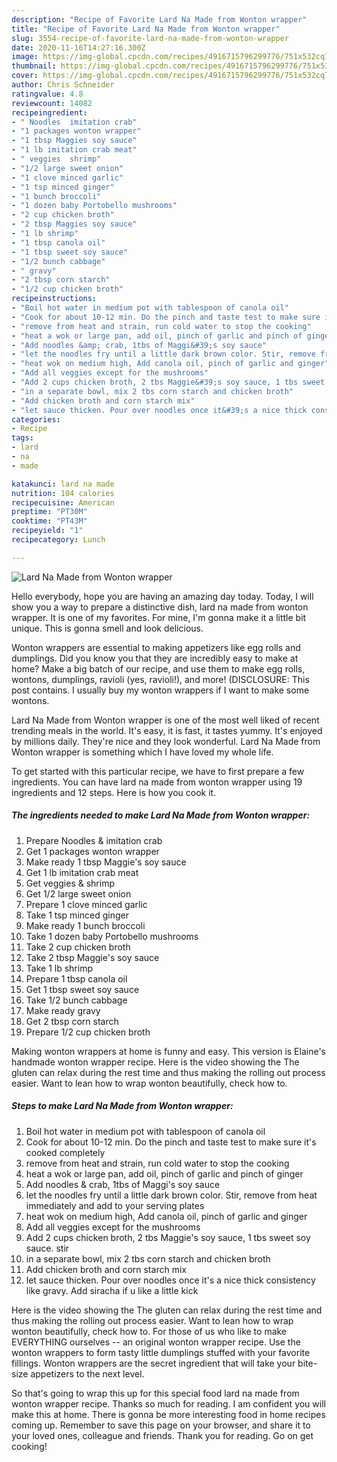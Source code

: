 ```yaml
---
description: "Recipe of Favorite Lard Na Made from Wonton wrapper"
title: "Recipe of Favorite Lard Na Made from Wonton wrapper"
slug: 3554-recipe-of-favorite-lard-na-made-from-wonton-wrapper
date: 2020-11-16T14:27:16.300Z
image: https://img-global.cpcdn.com/recipes/4916715796299776/751x532cq70/lard-na-made-from-wonton-wrapper-recipe-main-photo.jpg
thumbnail: https://img-global.cpcdn.com/recipes/4916715796299776/751x532cq70/lard-na-made-from-wonton-wrapper-recipe-main-photo.jpg
cover: https://img-global.cpcdn.com/recipes/4916715796299776/751x532cq70/lard-na-made-from-wonton-wrapper-recipe-main-photo.jpg
author: Chris Schneider
ratingvalue: 4.8
reviewcount: 14082
recipeingredient:
- " Noodles  imitation crab"
- "1 packages wonton wrapper"
- "1 tbsp Maggies soy sauce"
- "1 lb imitation crab meat"
- " veggies  shrimp"
- "1/2 large sweet onion"
- "1 clove minced garlic"
- "1 tsp minced ginger"
- "1 bunch broccoli"
- "1 dozen baby Portobello mushrooms"
- "2 cup chicken broth"
- "2 tbsp Maggies soy sauce"
- "1 lb shrimp"
- "1 tbsp canola oil"
- "1 tbsp sweet soy sauce"
- "1/2 bunch cabbage"
- " gravy"
- "2 tbsp corn starch"
- "1/2 cup chicken broth"
recipeinstructions:
- "Boil hot water in medium pot with tablespoon of canola oil"
- "Cook for about 10-12 min. Do the pinch and taste test to make sure it&#39;s cooked completely"
- "remove from heat and strain, run cold water to stop the cooking"
- "heat a wok or large pan, add oil, pinch of garlic and pinch of ginger"
- "Add noodles &amp; crab, 1tbs of Maggi&#39;s soy sauce"
- "let the noodles fry until a little dark brown color. Stir, remove from heat immediately and add to your serving plates"
- "heat wok on medium high, Add canola oil, pinch of garlic and ginger"
- "Add all veggies except for the mushrooms"
- "Add 2 cups chicken broth, 2 tbs Maggie&#39;s soy sauce, 1 tbs sweet soy sauce. stir"
- "in a separate bowl, mix 2 tbs corn starch and chicken broth"
- "Add chicken broth and corn starch mix"
- "let sauce thicken. Pour over noodles once it&#39;s a nice thick consistency like gravy. Add siracha if u like a little kick"
categories:
- Recipe
tags:
- lard
- na
- made

katakunci: lard na made 
nutrition: 104 calories
recipecuisine: American
preptime: "PT30M"
cooktime: "PT43M"
recipeyield: "1"
recipecategory: Lunch

---
```



![Lard Na Made from Wonton wrapper](https://img-global.cpcdn.com/recipes/4916715796299776/751x532cq70/lard-na-made-from-wonton-wrapper-recipe-main-photo.jpg)

Hello everybody, hope you are having an amazing day today. Today, I will show you a way to prepare a distinctive dish, lard na made from wonton wrapper. It is one of my favorites. For mine, I'm gonna make it a little bit unique. This is gonna smell and look delicious.

Wonton wrappers are essential to making appetizers like egg rolls and dumplings. Did you know you that they are incredibly easy to make at home? Make a big batch of our recipe, and use them to make egg rolls, wontons, dumplings, ravioli (yes, ravioli!), and more! (DISCLOSURE: This post contains. I usually buy my wonton wrappers if I want to make some wontons.

Lard Na Made from Wonton wrapper is one of the most well liked of recent trending meals in the world. It's easy, it is fast, it tastes yummy. It's enjoyed by millions daily. They're nice and they look wonderful. Lard Na Made from Wonton wrapper is something which I have loved my whole life.


To get started with this particular recipe, we have to first prepare a few ingredients. You can have lard na made from wonton wrapper using 19 ingredients and 12 steps. Here is how you cook it.

<!--inarticleads1-->

##### The ingredients needed to make Lard Na Made from Wonton wrapper:

1. Prepare  Noodles &amp; imitation crab
1. Get 1 packages wonton wrapper
1. Make ready 1 tbsp Maggie&#39;s soy sauce
1. Get 1 lb imitation crab meat
1. Get  veggies &amp; shrimp
1. Get 1/2 large sweet onion
1. Prepare 1 clove minced garlic
1. Take 1 tsp minced ginger
1. Make ready 1 bunch broccoli
1. Take 1 dozen baby Portobello mushrooms
1. Take 2 cup chicken broth
1. Take 2 tbsp Maggie&#39;s soy sauce
1. Take 1 lb shrimp
1. Prepare 1 tbsp canola oil
1. Get 1 tbsp sweet soy sauce
1. Take 1/2 bunch cabbage
1. Make ready  gravy
1. Get 2 tbsp corn starch
1. Prepare 1/2 cup chicken broth


Making wonton wrappers at home is funny and easy. This version is Elaine&#39;s handmade wonton wrapper recipe. Here is the video showing the The gluten can relax during the rest time and thus making the rolling out process easier. Want to lean how to wrap wonton beautifully, check how to. 

<!--inarticleads2-->

##### Steps to make Lard Na Made from Wonton wrapper:

1. Boil hot water in medium pot with tablespoon of canola oil
1. Cook for about 10-12 min. Do the pinch and taste test to make sure it&#39;s cooked completely
1. remove from heat and strain, run cold water to stop the cooking
1. heat a wok or large pan, add oil, pinch of garlic and pinch of ginger
1. Add noodles &amp; crab, 1tbs of Maggi&#39;s soy sauce
1. let the noodles fry until a little dark brown color. Stir, remove from heat immediately and add to your serving plates
1. heat wok on medium high, Add canola oil, pinch of garlic and ginger
1. Add all veggies except for the mushrooms
1. Add 2 cups chicken broth, 2 tbs Maggie&#39;s soy sauce, 1 tbs sweet soy sauce. stir
1. in a separate bowl, mix 2 tbs corn starch and chicken broth
1. Add chicken broth and corn starch mix
1. let sauce thicken. Pour over noodles once it&#39;s a nice thick consistency like gravy. Add siracha if u like a little kick


Here is the video showing the The gluten can relax during the rest time and thus making the rolling out process easier. Want to lean how to wrap wonton beautifully, check how to. For those of us who like to make EVERYTHING ourselves -- an original wonton wrapper recipe. Use the wonton wrappers to form tasty little dumplings stuffed with your favorite fillings. Wonton wrappers are the secret ingredient that will take your bite-size appetizers to the next level. 

So that's going to wrap this up for this special food lard na made from wonton wrapper recipe. Thanks so much for reading. I am confident you will make this at home. There is gonna be more interesting food in home recipes coming up. Remember to save this page on your browser, and share it to your loved ones, colleague and friends. Thank you for reading. Go on get cooking!
